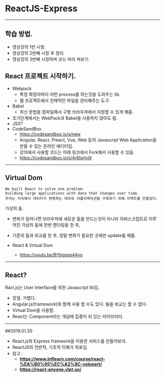 # ReactJS-Express

- - -

## 학습 방법.
- 영상강의 1번 시청.
- 영상강의 2번째 시청 후 정리.
- 영상강의 3번째 시청하며 코드 따라 쳐보기.

## React 프로젝트 시작하기.
- Webpack
    - 특정 확장자마다 어떤 process를 하는것을 도와주는 lib.
    - 웹 프로젝트에서 전채적인 파일을 관리해주는 도구.
- Babel
    - 최신 문법을 컴파일해서 구형 브라우져에서 지원할 수 있게 해줌.
- 초기단계에서는 WebPack과 Babel을 사용하지 않아도 됨.
- JSX?
- CodeSandBox
    - https://codesandbox.io/s/new
    - Angular, React, Preact, Vue, Web 등의 Javascript Web Application을 만들 수 있는 온라인 에디터임.
    - 강의에서 사용할 코드는 아래 링크에서 Fork해서 사용할 수 있음.
    - https://codesandbox.io/s/4r6lqrlvj9

- - -

## Virtual Dom
```
We built React to solve one problem:
building large applications with data that changes over time.
우리는 지속해서 데이터가 변화하는 대규모 어플리케이션을 구축하기 위해 리액트를 만들었다.
```
가상의 돔.
- 변화가 일어나면 브라우져에 새로운 돔을 만드는것이 아니라 자바스크립트로 이루어진 가상의 돔에 한번 랜더링을 한 후,
- 기존의 돔과 비교를 한 후, 정말 변화가 필요한 곳에만 update를 해줌.

- React & Virtual Dom
    - https://youtu.be/BYbgopx44vo

- - -

## React?
Ract.js는 User Interface를 위한 Javascript lib임.
- 장점. 가볍다.
- Angular.js(framework)와 함께 사용 할 수도 있다. 둘을 비교는 할 수 없다.
- Virtual Dom을 사용함.
- React는 Component라는 개념에 집중이 되 있는 라이브러리.

- - -

##2019.01.30 
- React.js와 Express framwork을 이용한 서비스를 만들어보자.
- ReactJS의 전반적, 기초적 이해가 목표임.
- 참고 :
    - **https://www.inflearn.com/course/react-%EA%B0%95%EC%A2%8C-velopert/**
    - **https://react-anyone.vlpt.us/**